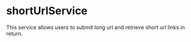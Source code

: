 # shortUrlService
This service allows users to submit long url and retrieve short url links in return.
